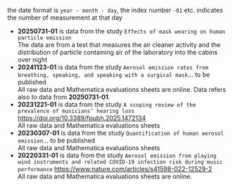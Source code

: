 the date format is `year - month - day`, the index number `-01` etc. indicates the number of measurement at that day

+ __20250731-01__ is data from the study `Effects of mask wearing on human particle emission`<br>The data are from a test that measures the air cleaner activity and the distribution of particle containing air of the laboratory into the cabins over night
+ __20241123-01__ is data from the study `Aerosol emission rates from breathing, speaking, and speaking with a surgical mask`... to be published<br>All raw data and Mathematica evaluations sheets are online. Data refers also to data from __20250731-01__.
+ __20231221-01__ is data from the study `A scoping review of the prevalence of musicians’ hearing loss` https://doi.org/10.3389/fpubh.2025.1472134 <br>All raw data and Mathematica evaluations sheets
+ __20230307-01__ is data from the study `Quantification of human aerosol emission`... to be published <br>All raw data and Mathematica evaluations sheets
+ __20220331-01__ is data from the study  `Aerosol emission from playing wind instruments and related COVID-19 infection risk during music performance` https://www.nature.com/articles/s41598-022-12529-2<br>All raw data and Mathematica evaluations sheets are online.
